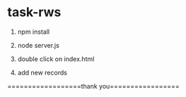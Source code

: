 # task-rws
1. npm install

2. node server.js

3. double click on index.html 

4. add new records 

==================thank you================= 
